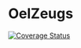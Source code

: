 OelZeugs
========

[![Coverage Status](https://coveralls.io/repos/gitu/OelZeugs/badge.png)](https://coveralls.io/r/gitu/OelZeugs)